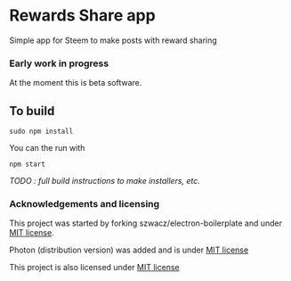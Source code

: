 # Rewards Share app

Simple app for Steem to make posts with reward sharing

### Early work in progress

At the moment this is beta software.

## To build

```sudo npm install```

You can the run with

```npm start```

_TODO : full build instructions to make installers, etc._

### Acknowledgements and licensing

This project was started by forking szwacz/electron-boilerplate and under [MIT license](/LICENSE-electron-boilerplate).

Photon (distribution version) was added and is under [MIT license](/LICENSE-photon)

This project is also licensed under [MIT license](/LICENSE)
